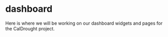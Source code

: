 # dashboard
Here is where we will be working on our dashboard widgets and pages for the CalDrought project.
